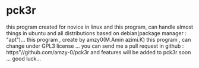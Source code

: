 # pck3r
this program created for novice in linux   and this program, can handle almost things in ubuntu and all distributions  based on  debian(package manager : "apt")...
this program , create by amzy0(M.Amin azimi.K) this program , can change under GPL3 license ...
you can send me a pull request in github : https"//github.com/amzy-0/pck3r and features will be added to pck3r soon ...
good luck...
